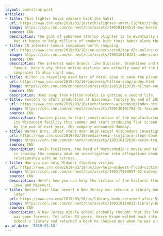 ```yaml
---
layout: bootstrap-post
articles:
- title: This lighter helps smokers kick the habit
  url: https://www.cnn.com/2019/03/18/tech/slighter-smart-lighter/index.html
  image: https://cdn.cnn.com/cnnnext/dam/assets/190301104514-mwc-barcelona-encendedor-slighter-pkg-samuel-burke-00002408-super-tease.jpg
  source: CNN
  description: The goal of Lebanese startup Slighter is to eventually go out of business,
    but it hopes to help millions of smokers kick their habit along the way.
- title: 15 internet-famous companies worth shopping
  url: https://www.cnn.com/2019/03/18/cnn-underscored/top-d2c-online-companies/index.html
  image: https://cdn.cnn.com/cnnnext/dam/assets/190318140421-underscored-internet-famous-companies-lead-super-tease.jpg
  source: CNN
  description: The internet made brands like Glossier, Brooklinen and Warby Parker
    famous. Here's why these online darlings are actually some of the best direct-to-consumer
    companies to shop right now.
- title: Hilton is recycling used bars of hotel soap to save the planet
  url: https://www.cnn.com/2019/03/18/business/hilton-soap/index.html
  image: https://cdn.cnn.com/cnnnext/dam/assets/190318113739-hilton-soap-super-tease.jpg
  source: CNN
  description: Used soap from Hilton Hotels is getting a second life.
- title: Foxconn to start production at Wisconsin factory by end of 2020
  url: https://www.cnn.com/2019/03/18/tech/foxconn-wisconsin/index.html
  image: https://cdn.cnn.com/cnnnext/dam/assets/190130101703-01-foxconn-wisconsin-2018-super-tease.jpg
  source: CNN
  description: Foxconn plans to start construction of the manufacturing portion of
    its Wisconsin facility this summer and start producing flat screen displays there
    by the end of next year, the company announced Monday.
- title: Warner Bros. chief steps down amid sexual misconduct investigation
  url: https://www.cnn.com/2019/03/18/media/kevin-tsujihara-steps-down-warnermedia/index.html
  image: https://cdn.cnn.com/cnnnext/dam/assets/190318132618-kevin-tsujihara-warner-bros-super-tease.jpg
  source: CNN
  description: Kevin Tsujihara, the head of WarnerMedia's movie and television studio,
    is leaving the company amid an investigation into allegations about an improper
    relationship with an actress.
- title: How you can help Midwest flooding victims
  url: https://www.cnn.com/2019/03/18/us/iyw-help-midwest-flood-victims/index.html
  image: https://cdn.cnn.com/cnnnext/dam/assets/190317154057-02-midwest-flooding-0316-super-tease.jpg
  source: CNN
  description: Here's how you can help the victims of the historic flooding in Nebraska,
    Iowa and Missouri.
- title: Better late than never! A New Jersey man returns a library book half a century
    later
  url: https://www.cnn.com/2019/03/18/us/library-book-returned-after-53-years-trnd/index.html
  image: https://cdn.cnn.com/cnnnext/dam/assets/190318124833-library-book-return-53-years-super-tease.jpg
  source: CNN
  description: A New Jersey middle school probably thought that its long-lost gem
    was gone forever. Yet after 53 years, Harry Krame walked back into Memorial Middle
    School's library and returned a book he checked out when he was a student.
as_of_date: '2019-03-18'
---
```



